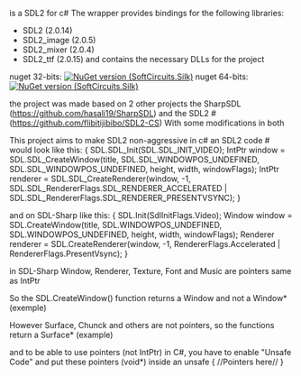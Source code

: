is a SDL2 for c#
The wrapper provides bindings for the following libraries:
- SDL2 (2.0.14)
- SDL2_image (2.0.5)
- SDL2_mixer (2.0.4)
- SDL2_ttf (2.0.15)
and contains the necessary DLLs for the project

nuget 32-bits: [![NuGet version (SoftCircuits.Silk)](https://img.shields.io/nuget/v/SDL-Sharp_32-bits.svg?style=flat-square)](https://www.nuget.org/packages/SDL-Sharp_32-bits/)
nuget 64-bits: [![NuGet version (SoftCircuits.Silk)](https://img.shields.io/nuget/v/SDL-Sharp_64-bits.svg?style=flat-square)](https://www.nuget.org/packages/SDL-Sharp_64-bits/)

the project was made based on 2 other projects
the SharpSDL (https://github.com/hasali19/SharpSDL)
and the SDL2 # (https://github.com/flibitijibibo/SDL2-CS)
With some modifications in both

This project aims to make SDL2 non-aggressive in c#
an SDL2 code # would look like this:
{
SDL.SDL_Init(SDL.SDL_INIT_VIDEO);
IntPtr window = SDL.SDL_CreateWindow(title, SDL.SDL_WINDOWPOS_UNDEFINED, SDL.SDL_WINDOWPOS_UNDEFINED, height, width, windowFlags);
IntPtr renderer = SDL.SDL_CreateRenderer(window,
                                      -1,
                                      SDL.SDL_RendererFlags.SDL_RENDERER_ACCELERATED |
                                      SDL.SDL_RendererFlags.SDL_RENDERER_PRESENTVSYNC);
}

and on SDL-Sharp like this:
{
SDL.Init(SdlInitFlags.Video);
Window window = SDL.CreateWindow(title, SDL.WINDOWPOS_UNDEFINED, SDL.WINDOWPOS_UNDEFINED, height, width, windowFlags);
Renderer renderer = SDL.CreateRenderer(window, -1, RendererFlags.Accelerated | RendererFlags.PresentVsync);
}

in SDL-Sharp Window, Renderer, Texture, Font and Music are pointers same as IntPtr

So the SDL.CreateWindow() function returns a Window and not a Window* (exemple)

However Surface, Chunck and others are not pointers, so the functions return a Surface* (example)

and to be able to use pointers (not IntPtr) in C#, you have to enable "Unsafe Code" and put these pointers (void*) inside an 
unsafe
{
//Pointers here//
}
